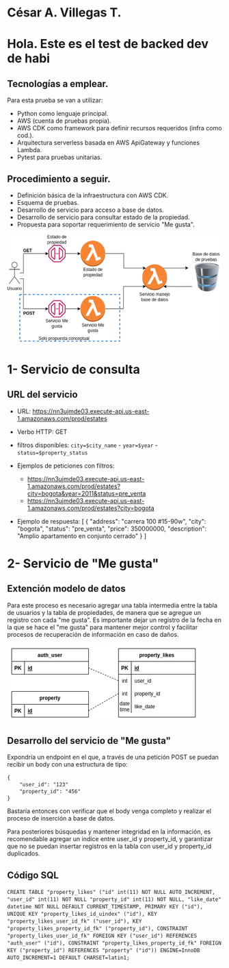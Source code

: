 # César A. Villegas T.
# Hola. Este es el test de backed dev de habi

## Tecnologías a emplear.

Para esta prueba se van a utilizar:
* Python como lenguaje principal.
* AWS (cuenta de pruebas propia).
* AWS CDK como framework para definir recursos requeridos (infra como cod.).
* Arquitectura serverless basada en AWS ApiGateway y funciones Lambda.
* Pytest para pruebas unitarias.


## Procedimiento a seguir.

* Definición básica de la infraestructura con AWS CDK.
* Esquema de pruebas.
* Desarrollo de servicio para acceso a base de datos.
* Desarrollo de servicio para consultar estado de la propiedad.
* Propuesta para soportar requerimiento de servicio "Me gusta".


<img src="diagrama_basico.png" alt="basic_flow" />


# 1- Servicio de consulta
## URL del servicio
* URL: https://nn3ujmde03.execute-api.us-east-1.amazonaws.com/prod/estates
* Verbo HTTP: GET
* filtros disponibles: `city=$city_name` - `year=$year` - `status=$property_status`

* Ejemplos de peticiones con filtros:
    - https://nn3ujmde03.execute-api.us-east-1.amazonaws.com/prod/estates?city=bogota&year=2011&status=pre_venta
    - https://nn3ujmde03.execute-api.us-east-1.amazonaws.com/prod/estates?city=bogota

* Ejemplo de respuesta:
    [
        {
            "address": "carrera 100 #15-90w",
            "city": "bogota",
            "status": "pre_venta",
            "price": 350000000,
            "description": "Amplio apartamento en conjunto cerrado"
        }
    ]

# 2- Servicio de "Me gusta"

## Extención modelo de datos

Para este proceso es necesario agregar una tabla intermedia entre la tabla de usuarios y
la tabla de propiedades, de manera que se agregue un registro con cada "me gusta".
Es importante dejar un registro de la fecha en la que se hace el "me gusta" para
mantener mejor control y facilitar procesos de recuperación de información en caso
de daños.

<img src="me_gusta_ER.png" alt="entidad_relacion" />

## Desarrollo del servicio de "Me gusta"
Expondría un endpoint en el que, a través de una petición POST se puedan recibir un body
con una estructura de tipo:

    {
        "user_id": "123"
        "property_id": "456"
    }

Bastaría entonces con verificar que el body venga completo y realizar el proceso de inserción
a base de datos. 

Para posteriores búsquedas y mantener integridad en la información, es recomendable agregar un indice
entre user_id y property_id, y garantizar que no se puedan insertar registros en la tabla
con user_id y property_id duplicados. 

## Código SQL

`CREATE TABLE "property_likes" ("id" int(11) NOT NULL AUTO_INCREMENT, "user_id" int(11) NOT NULL "property_id" int(11) NOT NULL, "like_date" datetime NOT NULL DEFAULT CURRENT_TIMESTAMP, PRIMARY KEY ("id"), UNIQUE KEY "property_likes_id_uindex" ("id"), KEY "property_likes_user_id_fk" ("user_id"), KEY "property_likes_property_id_fk" ("property_id"), CONSTRAINT "property_likes_user_id_fk" FOREIGN KEY ("user_id") REFERENCES "auth_user" ("id"), CONSTRAINT "property_likes_property_id_fk" FOREIGN KEY ("property_id") REFERENCES "property" ("id")) ENGINE=InnoDB AUTO_INCREMENT=1 DEFAULT CHARSET=latin1;`